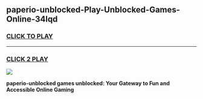 
## paperio-unblocked-Play-Unblocked-Games-Online-34lqd
<h3>
<a href="https://premium76.site?title=paperio-unblocked&ref=25A">CLICK TO PLAY</a></h3>
<hr>

<h3>
<a href="https://premium76.site?title=paperio-unblocked&ref=25A">CLICK 2 PLAY</a>
  
</h3>

<a href="https://premium76.site?title=paperio-unblocked&ref=25A"><img src="https://clearcache.store/games.png"></a>


**paperio-unblocked games unblocked: Your Gateway to Fun and Accessible Online Gaming**

